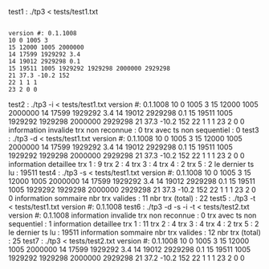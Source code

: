 test1 : ./tp3 < tests/test1.txt
~~~

version #: 0.1.1008
10 0 1005 3
15 12000 1005 2000000
14 17599 1929292 3.4
14 19012 2929298 0.1
15 19511 1005 1929292 1929298 2000000 2929298
21 37.3 -10.2 152
22 1 1 1
23 2 0 0

~~~
test2 : ./tp3 -i < tests/test1.txt
version #: 0.1.1008
10 0 1005 3
15 12000 1005 2000000
14 17599 1929292 3.4
14 19012 2929298 0.1
15 19511 1005 1929292 1929298 2000000 2929298
21 37.3 -10.2 152
22 1 1 1
23 2 0 0
information invalide
  trx non reconnue : 0
  trx avec ts non sequentiel : 0
test3 : ./tp3 -d < tests/test1.txt
version #: 0.1.1008
10 0 1005 3
15 12000 1005 2000000
14 17599 1929292 3.4
14 19012 2929298 0.1
15 19511 1005 1929292 1929298 2000000 2929298
21 37.3 -10.2 152
22 1 1 1
23 2 0 0
information detaillee
  trx  1 : 9
  trx  2 : 4
  trx  3 : 4
  trx  4 : 2
  trx  5 : 2
  le dernier ts lu : 19511
test4 : ./tp3 -s < tests/test1.txt
version #: 0.1.1008
10 0 1005 3
15 12000 1005 2000000
14 17599 1929292 3.4
14 19012 2929298 0.1
15 19511 1005 1929292 1929298 2000000 2929298
21 37.3 -10.2 152
22 1 1 1
23 2 0 0
information sommaire
  nbr trx valides : 11
  nbr trx (total) : 22
test5 : ./tp3 -t < tests/test1.txt
version #: 0.1.1008
test6 : ./tp3 -d -s -i -t < tests/test2.txt
version #: 0.1.1008
information invalide
  trx non reconnue : 0
  trx avec ts non sequentiel : 1
information detaillee
  trx  1 : 11
  trx  2 : 4
  trx  3 : 4
  trx  4 : 2
  trx  5 : 2
  le dernier ts lu : 19511
information sommaire
  nbr trx valides : 12
  nbr trx (total) : 25
test7 : ./tp3 < tests/test2.txt
version #: 0.1.1008
10 0 1005 3
15 12000 1005 2000000
14 17599 1929292 3.4
14 19012 2929298 0.1
15 19511 1005 1929292 1929298 2000000 2929298
21 37.2 -10.2 152
22 1 1 1
23 2 0 0
